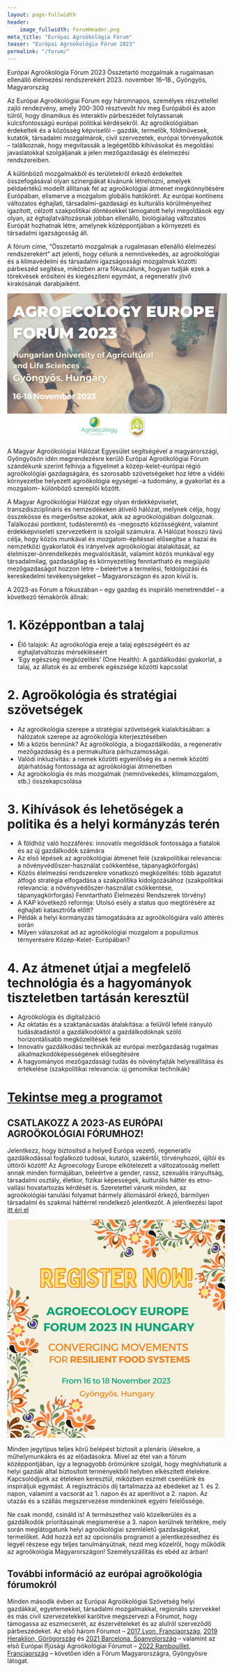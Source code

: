 ```yaml
---
layout: page-fullwidth
header: 
    image_fullwidth: ForumHeader.png
meta_title: "Európai Agroökológia Fórum"
teaser: "Európai Agroökológia Fórum 2023"
permalink: "/forum/"
---
```


Európai Agroökológia Fórum 2023
Összetartó mozgalmak a rugalmasan ellenálló élelmezési rendszerekért
2023. november 16–18., Gyöngyös, Magyarország

Az Európai Agroökológiai Fórum egy háromnapos, személyes részvétellel zajló rendezvény, amely 200-300 résztvevőt hív meg Európából és azon túlról, hogy dinamikus és interaktív párbeszédet folytassanak kulcsfontosságú európai politikai kérdésekről. Az agroökológiában érdekeltek és a közösség képviselői – gazdák, termelők, földművesek, kutatók, társadalmi mozgalmárok, civil szervezetek, európai törvényalkotók – találkoznak, hogy megvitassák a legégetőbb kihívásokat és megoldási javaslatokkal szolgáljanak a jelen mezőgazdasági és élelmezési rendszereiben.

A különböző mozgalmakból és területekről érkező érdekeltek összefogásával olyan szinergiákat kívánunk létrehozni, amelyek példaértékű modellt állítanak fel az agroökológiai átmenet megkönnyítésére Európában, elismerve a mozgalom globális hatókörét. Az európai kontinens változatos éghajlati, társadalmi-gazdasági és kulturális körülményeihez igazított, célzott szakpolitikai döntésekkel támogatott helyi megoldások egy olyan, az éghajlatváltozásnak jobban ellenálló, biológiailag változatos Európát hozhatnak létre, amelynek középpontjában a környezeti és társadalmi igazságosság áll.

A fórum címe, “Összetartó mozgalmak a rugalmasan ellenálló élelmezési rendszerekért” azt jelenti, hogy célunk a nemnövekedés, az agroökológiai és a klímavédelmi és társadalmi igazságossági mozgalmak közötti párbeszéd segítése, miközben arra fókuszálunk, hogyan tudják ezek a törekvések erősíteni és kiegészíteni egymást, a regeneratív jövő kirakósának darabjaiként.

![kép1](/images/venuegyongyos.png)

A Magyar Agroökológiai Hálózat Egyesület segítségével a magyarországi, Gyöngyösön idén megrendezésre kerülő Európai Agroökológiai Fórum szándékunk szerint felhívja a figyelmet a közép-kelet-európai régió agroökológiai gazdagságára, és szorosabb szövetségeket hoz létre a vidéki környezetbe helyezett agroökológia egységei -a tudomány, a gyakorlat és a mozgalom- különböző szereplői között. 

A Magyar Agroökológiai Hálózat egy olyan érdekképviselet, transzdiszciplináris és nemzedékeken átívelő hálózat, melynek célja, hogy összekösse és megerősítse azokat, akik az agroökológiában dolgoznak. Találkozási pontként, tudásteremtő és -megosztó közösségként, valamint érdekképviseleti szervezetként is szolgál számukra. A Hálózat hosszú távú célja, hogy közös munkával és mozgalom-építéssel elősegítse a hazai és nemzetközi gyakorlatok és irányelvek agroökológiai átalakítását, az élelmiszer-önrendelkezés megvalósítását, valamint közös munkával egy társadalmilag, gazdaságilag és környezetileg fenntartható és megújuló mezőgazdaságot hozzon létre – beleértve a termelési, feldolgozási és kereskedelmi tevékenységeket – Magyarországon és azon kívül is.

A 2023-as Fórum a fókuszában – egy gazdag és inspiráló menetrenddel – a következő témakörök állnak:

# 1. Középpontban a talaj

* Élő talajok: Az agroökológia ereje a talaj egészségéért és az éghajlatváltozás mérsékléséért
* ‘Egy egészség megközelítés’ (One Health): A gazdálkodási gyakorlat, a talaj, az állatok és az emberek egészsége közötti kapcsolat

# 2. Agroökológia és stratégiai szövetségek

* Az agroökológia szerepe a stratégiai szövetségek kialakításában: a hálózatok szerepe az agroökológia kiterjesztésében
* Mi a közös bennünk? Az agroökológia, a biogazdálkodás, a regeneratív mezőgazdaság és a permakultúra párhuzamosságai.
* Valódi inkluzivitás: a nemek közötti egyenlőség és a nemek közötti átjárhatóság fontossága az agroökológiai átmenetben
* Az agroökológia és más mozgalmak (nemnövekedés, klímamozgalom, stb.) összekapcsolása

# 3. Kihívások és lehetőségek a politika és a helyi kormányzás terén

* A földhöz való hozzáférés: innovatív megoldások fontossága a fiatalok és az új gazdálkodók számára
* Az első lépések az agroökológiai átmenet felé (szakpolitikai relevancia: a növényvédőszer-használat csökkentése, tápanyagkörforgás)
* Közös élelmezési rendszerekre vonatkozó megközelítés: több ágazatot átfogó stratégia elfogadása a szakpolitika kidolgozásához (szakpolitikai relevancia: a növényvédőszer-használat csökkentése, tápanyagkörforgás) Fenntartható Élelmezési Rendszerek törvény)
* A KAP következő reformja: Utolsó esély a status quo megtörésére az éghajlati katasztrófa előtt?
* Példák a helyi kormányzás támogatására az agroökológiára való áttérés során
* Milyen válaszokat ad az agroökológiai mozgalom a populizmus térnyerésére Közép-Kelet- Európában?

# 4. Az átmenet útjai a megfelelő technológia és a hagyományok tiszteletben tartásán keresztül

* Agroökológia és digitalizáció
* Az oktatás és a szaktanácsadás átalakítása: a felülről lefelé irányuló tudásátadástól a gazdálkodóktól a gazdálkodóknak szóló horizontálisabb megközelítések felé
* Innovatív gazdálkodási technikák az európai mezőgazdaság rugalmas alkalmazkodóképességének elősegítésére
* A hagyományos mezőgazdasági tudás és növényfajták helyreállítása és értékelése (szakpolitikai relevancia: új genomikai technikák)

# [Tekintse meg a programot](https://www.agroecology-europe.org/wp-content/uploads/2023/07/HU_PROGRAMTERV-Euro%CC%81pai-Agroo%CC%88kolo%CC%81giai-Fo%CC%81rum-2023-.pdf )

## CSATLAKOZZ A 2023-AS EURÓPAI AGROÖKOLÓGIAI FÓRUMHOZ!
Jelentkezz, hogy biztosítsd a helyed Európa vezető, regeneratív gazdálkodással foglalkozó tudósai, kutatói, szakértői, törvényhozói, újítói és úttörői között! Az Agroecology Europe elkötelezett a változatosság mellett annak minden formájában, beleértve a gender, rassz, szexuális irányultság, társadalmi osztály, életkor, fizikai képességek, kulturális háttér és etno-vallási hovatartozás kérdését is. Szeretettel várunk minden, az agroökológiai tanulási folyamat bármely állomásáról érkező, bármilyen társadalmi és szakmai háttérrel rendelkező jelentkezőt. A jelentkezési lapot [itt éri el](https://www.agroecology-europe.org/agroecology-europe-forum-2023/registration-aeeu-forum-2023/) 

![kép2](/images/forumregistration.png)

Minden jegytípus teljes körű belépést biztosít a plenáris ülésekre, a műhelymunkákra és az előadásokra. Mivel az étel van a fórum középpontjában, így a legnagyobb örömünkre szolgál, hogy meghívhatunk a helyi gazdák által biztosított terményekből helyben elkészített ételekre. Kapcsolódjunk az ételeken keresztül, miközben eszmét cserélünk és inspiráljuk egymást. A regisztrációs díj tartalmazza az ebédeket az 1. és 2. napon, valamint a vacsorát az 1. napon és az aperitivot a 2. napon. Az utazás és a szállás megszervezése mindenkinek egyéni felelőssége. 

Ne csak mondd, csináld is! A természethez való közelkerülés és a gazdálkodók prioritásainak megismerése a 3. napon kerülnek terítékre, mely során meglátogatunk helyi agroökológiai szemléletű gazdaságokat, termelőket. Add hozzá ezt az opcionális programot a jelentkezésedhez és legyél részese egy teljes tanulmányútnak, nézd meg közelről, hogy működik az agroökológia Magyarországon! Személyszállítás és ebéd az árban!

## További információ az európai agroökológia fórumokról

Minden második évben az Európai Agroökológiai Szövetség helyi gazdákkal, egyetemekkel, társadalmi mozgalmakkal, regionális szervekkel és más civil szervezetekkel karöltve megszervezi a Fórumot, hogy támogassa az eszmecserét, az észervételeket és az alulról szerveződő párbeszédeket.
Az első három Fórumot – [2017 Lyon, Franciaország](https://www.agroecology-europe.org/agroecology-forum-2017/), [2019 Heraklion, Görögország](http://www.agroecologyeuropeforum.eu/) és [2021 Barcelona, Spanyolország](https://www.agroecology-europe.org/agroecology-forum-2021/) – valamint az első Európai Ifjúsági Agroökológiai Fórumot – [2022 Rambouillet, Franciaország](https://www.agroecology-europe.org/agroecology-europe-youth-forum-2022/) – követően idén a Fórum Magyarországra, Gyöngyösre látogat.


